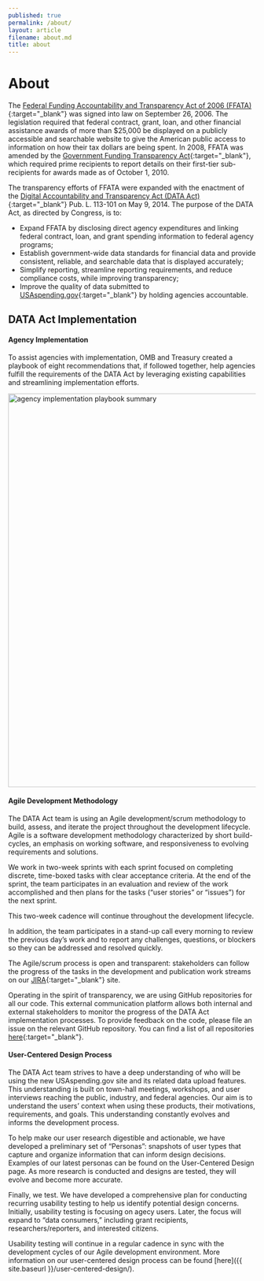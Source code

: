 ```yaml
---
published: true
permalink: /about/
layout: article
filename: about.md
title: about
---
```



# About

The [Federal Funding Accountability and Transparency Act of 2006 (FFATA)](https://www.congress.gov/bill/109th-congress/senate-bill/2590/text){:target="_blank"} was signed into law on September 26, 2006. The legislation required that federal contract, grant, loan, and other financial assistance awards of more than $25,000 be displayed on a publicly accessible and searchable website to give the American public access to information on how their tax dollars are being spent. In 2008, FFATA was amended by the [Government Funding Transparency Act](https://www.gpo.gov/fdsys/pkg/PLAW-109publ282/pdf/PLAW-109publ282.pdf){:target="_blank"}, which required prime recipients to report details on their first-tier sub-recipients for awards made as of October 1, 2010.

The transparency efforts of FFATA were expanded with the enactment of the [Digital Accountability and Transparency Act (DATA Act)](https://www.gpo.gov/fdsys/pkg/PLAW-113publ101/pdf/PLAW-113publ101.pdf){:target="_blank"} Pub. L. 113-101 on May 9, 2014. The purpose of the DATA Act, as directed by Congress, is to:

* Expand FFATA by disclosing direct agency expenditures and linking federal contract, loan, and grant spending information to federal agency programs;
* Establish government-wide data standards for financial data and provide consistent, reliable, and searchable data that is displayed accurately;
* Simplify reporting, streamline reporting requirements, and reduce compliance costs, while improving transparency;
* Improve the quality of data submitted to [USAspending.gov](http://www.usaspending.gov){:target="_blank"} by holding agencies accountable.


## DATA Act Implementation

#### Agency Implementation

To assist agencies with implementation, OMB and Treasury created a playbook of eight recommendations that, if followed together, help agencies fulfill the requirements of the DATA Act by leveraging existing capabilities and streamlining implementation efforts. 

<img width="800" src="{{ site.baseurl }}/assets/img/playbook.png" title="agency implementation playbook summary" /> 


#### Agile Development Methodology

The DATA Act team is using an Agile development/scrum methodology to build, assess, and iterate the project throughout the development lifecycle. Agile is a software development methodology characterized by short build-cycles, an emphasis on working software, and responsiveness to evolving requirements and solutions.

We work in two-week sprints with each sprint focused on completing discrete, time-boxed tasks with clear acceptance criteria. At the end of the sprint, the team participates in an evaluation and review of the work accomplished and then plans for the tasks (“user stories” or “issues”) for the next sprint.

This two-week cadence will continue throughout the development lifecycle.

In addition, the team participates in a stand-up call every morning to review the previous day’s work and to report any challenges, questions, or blockers so they can be addressed and resolved quickly.

The Agile/scrum process is open and transparent: stakeholders can follow the progress of the tasks in the development and publication work streams on our [JIRA](https://federal-spending-transparency.atlassian.net/secure/BrowseProjects.jspa?selectedCategory=all&selectedProjectType=all){:target="_blank"} site.

Operating in the spirit of transparency, we are using GitHub repositories for all our code. This external communication platform allows both internal and external stakeholders to monitor the progress of the DATA Act implementation processes. To provide feedback on the code, please file an issue on the relevant GitHub repository. You can find a list of all repositories [here](https://github.com/fedspendingtransparency){:target="_blank"}.

#### User-Centered Design Process

The DATA Act team strives to have a deep understanding of who will be using the new USAspending.gov site and its related data upload features. This understanding is built on town-hall meetings, workshops, and user interviews reaching the public, industry, and federal agencies. Our aim is to understand the users’ context when using these products, their motivations, requirements, and goals. This understanding constantly evolves and informs the development process.

To help make our user research digestible and actionable, we have developed a preliminary set of “Personas”: snapshots of user types that capture and organize information that can inform design decisions. Examples of our latest personas can be found on the User-Centered Design page. As more research is conducted and designs are tested, they will evolve and become more accurate.

Finally, we test. We have developed a comprehensive plan for conducting recurring usability testing to help us identify potential design concerns. Initially, usability testing is focusing on agecy users. Later, the focus will expand to “data consumers,” including grant recipients, researchers/reporters, and interested citizens.

Usability testing will continue in a regular cadence in sync with the development cycles of our Agile development environment.  More information on our user-centered design process can be found [here]({{ site.baseurl }}/user-centered-design/).
